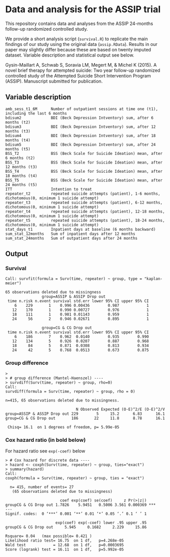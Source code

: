 # Data and analysis for the ASSIP trial
This repository contains data and analyses from the ASSIP 24-months follow-up randomized controlled study.

We provide a short analysis script (`survival.R`) to replicate the main findings of our study using the original data (`assip.RData`). Results in our paper may slightly differ because these are based on twenty imputed dataset. Variable description and statistical output see below.

Gysin-Maillart A, Schwab S, Soravia LM, Megert M, & Michel K (2015). A novel brief therapy for attempted suicide: Two year follow-up randomized controlled study of the Attempted Suicide Short Intervention Program (ASSIP). Manuscript submitted for publication.

## Variable description
    amb_sess_t1_6M	    Number of outpatient sessions at time one (t1), including the last 6 months
    bdisum2				BDI (Beck Depression Intventory) sum, after 6 months (t2)
    bdisum3				BDI (Beck Depression Intventory) sum, after 12 months (t3)
    bdisum4				BDI (Beck Depression Intventory) sum, after 18 months (t4)
    bdisum5				BDI (Beck Depression Intventory) sum, after 24 months (t5)
    BSS_T2				BSS (Beck Scale for Suicide Ideation) mean, after 6 months (t2)
    BSS_T3				BSS (Beck Scale for Suicide Ideation) mean, after 12 months (t3)
    BSS_T4				BSS (Beck Scale for Suicide Ideation) mean, after 18 months (t4)
    BSS_T5				BSS (Beck Scale for Suicide Ideation) mean, after 24 months (t5)
    ITT			        Intention to treat
    repeater_t2			repeated suicide attempts (patient), 1-6 months, dichotomous(0, minimum 1 suicide attempt)
    repeater_t3			repeated suicide attempts (patient), 6-12 months, dichotomous(0, minimum 1 suicide attempt)
    repeater_t4			repeated suicide attempts (patient), 12-18 months, dichotomous(0, minimum 1 suicide attempt)
    repeater_t5			repeated suicide attempts (patient), 18-24 months, dichotomous(0, minimum 1 suicide attempt)
    stat_days_t1		Inpatient days at baseline (6 months backward)
    sum_stat_12months	Sum of inpatient days after 12 months
    sum_stat_24months	Sum of outpatient days after 24 months
    
## Output
### Survival
	Call: survfit(formula = Surv(time, repeater) ~ group, type = "kaplan-meier")
	
	65 observations deleted due to missingness 
	                group=ASSIP & ASSIP Drop out 
	 time n.risk n.event survival std.err lower 95% CI upper 95% CI
	    6    229       1    0.996 0.00436        0.987            1
	   12    170       1    0.990 0.00727        0.976            1
	   18    111       1    0.981 0.01143        0.959            1
	   24     56       2    0.946 0.02671        0.895            1
	
	                group=CG & CG Drop out 
	 time n.risk n.event survival std.err lower 95% CI upper 95% CI
	    6    186       7    0.962  0.0140        0.935        0.990
	   12    134       5    0.926  0.0207        0.887        0.968
	   18     84       5    0.871  0.0308        0.813        0.934
	   24     42       5    0.768  0.0513        0.673        0.875
	
### Group difference
	> 
	> # group difference (Mantel-Haenszel) ----
	> survdiff(Surv(time, repeater) ~ group, rho=0)
	Call:
	survdiff(formula = Surv(time, repeater) ~ group, rho = 0)
	
	n=415, 65 observations deleted due to missingness.
	
	                               N Observed Expected (O-E)^2/E (O-E)^2/V
	group=ASSIP & ASSIP Drop out 229        5     15.2      6.83      16.1
	group=CG & CG Drop out       186       22     11.8      8.78      16.1
	
	 Chisq= 16.1  on 1 degrees of freedom, p= 5.99e-05 

### Cox hazard ratio (in bold below)

For hazard ratio see ``exp(-coef)`` below

	> # Cox hazard for discrete data ----
	> hazard <- coxph(Surv(time, repeater) ~ group, ties="exact")
	> summary(hazard)
	Call:
	coxph(formula = Surv(time, repeater) ~ group, ties = "exact")
	
	  n= 415, number of events= 27 
	   (65 observations deleted due to missingness)
	
	                        coef exp(coef) se(coef)     z Pr(>|z|)    
	groupCG & CG Drop out 1.7826    5.9451   0.5006 3.561 0.000369 ***
	---
	Signif. codes:  0 ‘***’ 0.001 ‘**’ 0.01 ‘*’ 0.05 ‘.’ 0.1 ‘ ’ 1
	
	                      exp(coef) exp(-coef) lower .95 upper .95
	groupCG & CG Drop out     5.945     0.1682     2.229     15.86
	
	Rsquare= 0.04   (max possible= 0.421 )
	Likelihood ratio test= 16.75  on 1 df,   p=4.268e-05
	Wald test            = 12.68  on 1 df,   p=0.0003695
	Score (logrank) test = 16.11  on 1 df,   p=5.992e-05
	
	
